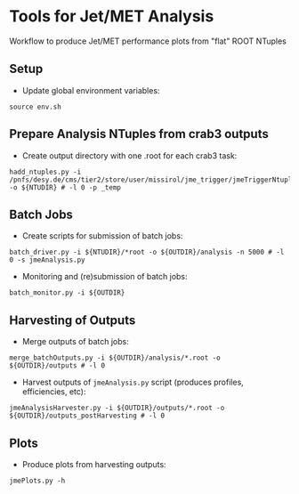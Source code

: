 # Tools for Jet/MET Analysis

Workflow to produce Jet/MET performance plots from "flat" ROOT NTuples

## Setup

* Update global environment variables:
```
source env.sh
```

## Prepare Analysis NTuples from crab3 outputs

* Create output directory with one .root for each crab3 task:
```
hadd_ntuples.py -i /pnfs/desy.de/cms/tier2/store/user/missirol/jme_trigger/jmeTriggerNtuples/Phase2/trackingV2/191119/* -o ${NTUDIR} # -l 0 -p _temp
```

## Batch Jobs

* Create scripts for submission of batch jobs:
```
batch_driver.py -i ${NTUDIR}/*root -o ${OUTDIR}/analysis -n 5000 # -l 0 -s jmeAnalysis.py
```

* Monitoring and (re)submission of batch jobs:
```
batch_monitor.py -i ${OUTDIR}
```

## Harvesting of Outputs

* Merge outputs of batch jobs:
```
merge_batchOutputs.py -i ${OUTDIR}/analysis/*.root -o ${OUTDIR}/outputs # -l 0
```

* Harvest outputs of `jmeAnalysis.py` script (produces profiles, efficiencies, etc):
```
jmeAnalysisHarvester.py -i ${OUTDIR}/outputs/*.root -o ${OUTDIR}/outputs_postHarvesting # -l 0
```

## Plots

* Produce plots from harvesting outputs:
```
jmePlots.py -h
```
